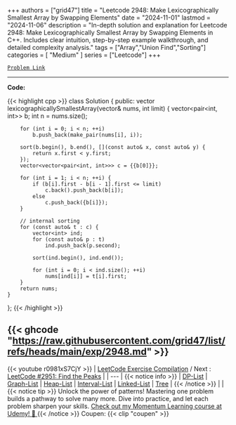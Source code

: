 
+++
authors = ["grid47"]
title = "Leetcode 2948: Make Lexicographically Smallest Array by Swapping Elements"
date = "2024-11-01"
lastmod = "2024-11-06"
description = "In-depth solution and explanation for Leetcode 2948: Make Lexicographically Smallest Array by Swapping Elements in C++. Includes clear intuition, step-by-step example walkthrough, and detailed complexity analysis."
tags = ["Array","Union Find","Sorting"]
categories = [
    "Medium"
]
series = ["Leetcode"]
+++



[`Problem Link`](https://leetcode.com/problems/make-lexicographically-smallest-array-by-swapping-elements/description/)

---
**Code:**

{{< highlight cpp >}}
class Solution {
public:
    vector<int> lexicographicallySmallestArray(vector<int>& nums, int limit) {
        vector<pair<int, int>> b;
        int n = nums.size();

        for (int i = 0; i < n; ++i)
            b.push_back(make_pair(nums[i], i));

        sort(b.begin(), b.end(), [](const auto& x, const auto& y) {
            return x.first < y.first;
        });
        vector<vector<pair<int, int>>> c = {{b[0]}};

        for (int i = 1; i < n; ++i) {
            if (b[i].first - b[i - 1].first <= limit)
                c.back().push_back(b[i]);
            else
                c.push_back({b[i]});
        }

        // internal sorting
        for (const auto& t : c) {
            vector<int> ind;
            for (const auto& p : t)
                ind.push_back(p.second);

            sort(ind.begin(), ind.end());

            for (int i = 0; i < ind.size(); ++i)
                nums[ind[i]] = t[i].first;
        }
        return nums;
    }
};
{{< /highlight >}}

{{< ghcode "https://raw.githubusercontent.com/grid47/list/refs/heads/main/exp/2948.md" >}}
---
{{< youtube r0981xS7CjY >}}
| [LeetCode Exercise Compilation](https://grid47.xyz/leetcode/) / Next : [LeetCode #2951: Find the Peaks](https://grid47.xyz/posts/leetcode_2951) |
| --- |
{{< notice info >}}
| [DP-List](https://grid47.xyz/lists/dp/) | [Graph-List](https://grid47.xyz/lists/graph/) | [Heap-List](https://grid47.xyz/lists/heap/) | [Interval-List](https://grid47.xyz/lists/interval/) | [Linked-List](https://grid47.xyz/lists/ll/) | [Tree](https://grid47.xyz/lists/tree/) |
{{< /notice >}}
| |
{{< notice tip >}}
Unlock the power of patterns! Mastering one problem builds a pathway to solve many more. Dive into practice, and let each problem sharpen your skills. [Check out my Momentum Learning course at Udemy! 🚀 ](https://www.udemy.com/course/algorithms-and-data-structures-in-cpp/)
{{< /notice >}}
Coupen: {{< clip "coupen" >}}
